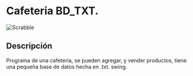 # Cafeteria BD_TXT.
![Scrabble](https://user-images.githubusercontent.com/83243886/136053661-dbbf534e-8333-472c-b25f-516697d07298.PNG)
## Descripción
Programa de una cafetería, se pueden agregar, y vender productos, tiene una pequeña base de datos hecha en .txt. swing.
